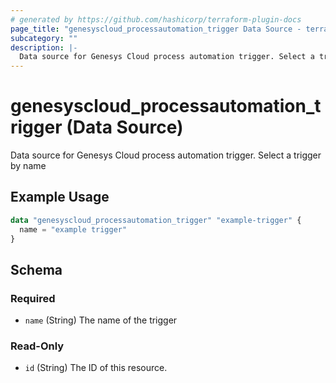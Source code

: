 ```yaml
---
# generated by https://github.com/hashicorp/terraform-plugin-docs
page_title: "genesyscloud_processautomation_trigger Data Source - terraform-provider-genesyscloud"
subcategory: ""
description: |-
  Data source for Genesys Cloud process automation trigger. Select a trigger by name
---
```


# genesyscloud_processautomation_trigger (Data Source)

Data source for Genesys Cloud process automation trigger. Select a trigger by name

## Example Usage

```terraform
data "genesyscloud_processautomation_trigger" "example-trigger" {
  name = "example trigger"
}
```

<!-- schema generated by tfplugindocs -->
## Schema

### Required

- `name` (String) The name of the trigger

### Read-Only

- `id` (String) The ID of this resource.


